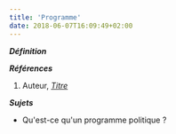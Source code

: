 ```yaml
---
title: 'Programme'
date: 2018-06-07T16:09:49+02:00
---
```


***Définition*** 

>

***Références***

1. Auteur, <u>*Titre*</u>

***Sujets***

- Qu'est-ce qu'un programme politique ?
